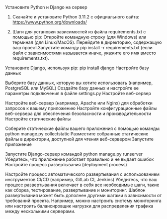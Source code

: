 Установите Python и Django на сервер

1. Скачайте и установите Python 3.11.2 с официального сайта: https://www.python.org/downloads/

2. Шаги для установки зависимостей из файла requirements.txt c помощью pip:
Откройте командную строку (для Windows) или терминал (для Linux/MacOS).
Перейдите в директорию, содержащую ваш проект.Запустите команду pip install -r requirements.txt (если файл с зависимостями называется иначе, укажите его имя вместо requirements.txt).


Установите Django, используя pip: pip install django
Настройте базу данных

Выберите базу данных, которую вы хотите использовать (например, PostgreSQL или MySQL)
Создайте базу данных и настройте ее параметры подключения в файле settings.py
Настройте веб-сервер

Настройте веб-сервер (например, Apache или Nginx) для обработки запросов к вашему приложению
Настройте конфигурационные файлы веб-сервера для обеспечения безопасности и производительности
Настройте статические файлы

Соберите статические файлы вашего приложения с помощью команды: python manage.py collectstatic
Разместите собранные статические файлы в директории, доступной для чтения веб-сервером
Запустите приложение

Запустите Django-сервер командой python manage.py runserver
Убедитесь, что приложение работает правильно и не выдает ошибок
Настройте процесс развертывания (deployment process)

Настройте процесс автоматического развертывания с использованием инструментов CI/CD (например, GitLab CI, Jenkins)
Убедитесь, что ваш процесс развертывания включает в себя все необходимые шаги, такие как сборка, тестирование, развертывание и мониторинг.
Шаблон развертывания может быть дополнен другими шагами в зависимости от требований проекта. Например, можно настроить систему мониторинга или настроить балансировщик нагрузки для распределения трафика между несколькими серверами.
